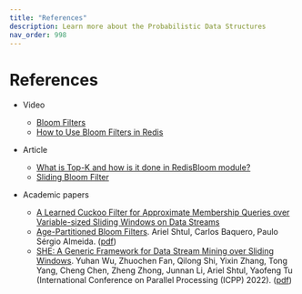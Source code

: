 ```yaml
---
title: "References"
description: Learn more about the Probabilistic Data Structures
nav_order: 998
---
```


# References

* Video
  - [Bloom Filters](https://www.youtube.com/watch?v=C27lZKhiKiA)
  - [How to Use Bloom Filters in Redis](https://www.youtube.com/watch?v=Z9_wrhdbSC4)

* Article
  - [What is Top-K and how is it done in RedisBloom module?](https://medium.com/@ariel.shtul/what-is-tok-k-and-how-is-it-done-in-redisbloom-module-acd9316b35bd)
  - [Sliding Bloom Filter](https://programming.guide/sliding-bloom-filter.html)

* Academic papers
  - [A Learned Cuckoo Filter for Approximate Membership Queries over Variable-sized Sliding Windows on Data Streams](https://dl.acm.org/doi/10.1145/3626758)
  - [Age-Partitioned Bloom Filters](https://arxiv.org/abs/2001.03147).
Ariel Shtul, Carlos Baquero, Paulo Sérgio Almeida.
([pdf](https://arxiv.org/pdf/2001.03147))
  - [SHE: A Generic Framework for Data Stream Mining over Sliding Windows](https://dl.acm.org/doi/10.1145/3545008.3545009).
Yuhan Wu, Zhuochen Fan, Qilong Shi, Yixin Zhang,  Tong Yang, Cheng Chen, Zheng Zhong, Junnan Li, Ariel Shtul, Yaofeng Tu (International Conference on Parallel Processing (ICPP) 2022).
([pdf](https://yangtonghome.github.io/uploads/icpp22.pdf))